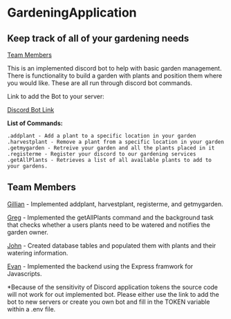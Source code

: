 # GardeningApplication

## Keep track of all of your gardening needs

[Team Members](#team-members)

This is an implemented discord bot to help with basic garden management. There is functionality to build a garden with plants and position them where you would like. These are all run through discord bot commands.

Link to add the Bot to your server:

[Discord Bot Link](https://discordapp.com/api/oauth2/authorize?client_id=690298166473785425&permissions=8&scope=bot)

**List of Commands:**

```text
.addplant - Add a plant to a specific location in your garden
.harvestplant - Remove a plant from a specific location in your garden
.getmygarden - Retreive your garden and all the plants placed in it
.registerme - Register your discord to our gardening services
.getAllPlants - Retrieves a list of all available plants to add to your gardens.
```

## Team Members

[Gillian](https://github.com/gevers123) - Implemented addplant, harvestplant, registerme, and getmygarden.

[Greg](https://github.com/GregoryQuintanilla) - Implemented the getAllPlants command and the background task that checks whether a users plants need to be watered and notifies the garden owner.

[John](https://github.com/jramirez5) - Created database tables and populated them with plants and their watering information.

[Evan](https://github.com/evanb10) - Implemented the backend using the Express framwork for Javascripts.  



*Because of the sensitivity of Discord application tokens the source code will not work for out implemented bot. Please either use the link to add the bot to new servers or create you own bot and fill in the TOKEN variable within a .env file.
